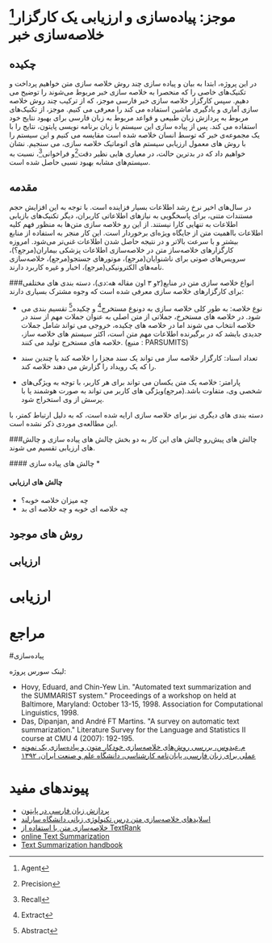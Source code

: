 موجز: پیاده‌‌سازی و ارزیابی یک کارگزار[^1] خلاصه‌سازی خبر
=====================================================

## چکیده
در این پروژه، ابتدا به بیان و پیاده سازی چند روش خلاصه سازی متن خواهیم پرداخت و تکنیک‌های خاصی را که منحصرا به خلاصه سازی خبر مربوط می‌شوند را توضیح می دهیم. سپس کارگزار خلاصه سازی خبر فارسی موجز، که از ترکیب چند روش خلاصه سازی آماری و یادگیری ماشین استفاده می‌ کند را معرفی می کنیم. موجز، از تکنیک‌های مربوط به پردازش زبان طبیعی و قواعد مربوط به زبان فارسی برای بهبود نتایج خود استفاده می کند. پس از پیاده سازی این سیستم با زبان برنامه نویسی پایتون، نتایج را با یک مجموعه‌ی خبر که توسط انسان خلاصه شده است مقایسه می کنیم و این سیستم را با روش های معمول ارزیابی سیستم های اتوماتیک خلاصه سازی،‌ می سنجیم. نشان خواهیم داد که در بدترین حالت،‌ در معیاری هایی نظیر دقت[^2]و فراخوانی[^3]، نسبت به سیستم‌های مشابه بهبود نسبی حاصل شده است.


## مقدمه
در سال‌های اخیر نرخ رشد اطلاعات بسیار فزاینده است. با توجه به این افزایش حجم مستندات متنی، برای پاسخگویی به نیاز‌های اطلاعاتی کاربران، دیگر تکنیک‌های بازیابی اطلاعات به تنهایی کارا نیستند. از این رو خلاصه سازی متن‌ها به منظور فهم کلیه اطلاعات بااهمیت متن از جایگاه ویژه‌ای برخوردار است. این‌ کار منجر به استفاده از منابع بیشتر و با سرعت بالاتر و در نتیجه حاصل شدن اطلاعات غنی‌تر می‌شود. امروزه کارگزار‌های خلاصه‌ساز متن در خلاصه‌سازی اطلاعات پزشکی بیماران(مرجع؟)، سرویس‌های صوتی برای ناشنوایان(مرجع)، موتورهای جستجو(مرجع)، خلاصه‌سازی نامه‌‌های الکترونیکی(مرجع)، اخبار و غیره کاربرد دارند.


###انواع خلاصه سازی متن
در منابع(۲و ۳ اون مقاله هه:دی)، دسته بندی های مختلفی برای کارگزارهای خلاصه سازی معرفی شده است که وجوه مشترک بسیاری دارند:

* نوع خلاصه: به طور کلی خلاصه سازی به دونوع مستخرج[^4] و چکیده[^5] تقسیم بندی می شود. در خلاصه های مستخرخ، جملاتی از متن اصلی به عنوان جملات مهم از سند در خلاصه انتخاب می شوند اما در خلاصه های چکیده، خروجی  می تواند شامل جملات جدیدی بایشد که در برگیرنده اطلاعات مهم متن است، اکثر سیستم های خلاصه ساز، خلاصه های مستخرج تولید می کنند. (منبع : PARSUMITS)

* تعداد اسناد: کارگزار خلاصه ساز می تواند یک سند مجزا را خلاصه کند یا چندین سند را که یک رویداد را گزارش می دهند خلاصه کند.

* پارامتر: خلاصه یک متن یکسان می تواند برای هر کاربر، با توجه به ویژگی‌های شخصی وی، متفاوت باشد.(مرجع)ویژگی های کاربر می تواند به صورت هوشمند یا با پرسش از وی استخراج شود.

دسته بندی های دیگری نیز برای خلاصه سازی ارایه شده است، که به دلیل ارتباط کمتر، با این مطالعه‌ی موردی ذکر نشده است.


###چالش های پیش‌رو
چالش های این کار به دو بخش چالش های پیاده سازی و چالش های ارزیابی تقسیم می شوند.

‌‌#### چالش های پیاده سازی
*
#### چالش های ارزیابی
* چه میزان خلاصه خوبه؟
* چه خلاصه ای خوبه و چه خلاصه ای بد

## روش های موجود


## ارزیابی



# ارزیابی

# مراجع

#پیاده‌سازی

لینک سورس پروژه:


+ Hovy, Eduard, and Chin-Yew Lin. "Automated text summarization and the SUMMARIST system." Proceedings of a workshop on held at Baltimore, Maryland: October 13-15, 1998. Association for Computational Linguistics, 1998.
+ Das, Dipanjan, and André FT Martins. "A survey on automatic text summarization." Literature Survey for the Language and Statistics II course at CMU 4 (2007): 192-195.
+ [م.عبدوس، بررسی روش‌های خلاصه‌سازی خودکار متون و پیاده‌سازی یک نمونه عملی برای زبان فارسی، پایان‌نامه کارشناسی، دانشگاه علم و صنعت ایران، ۱۳۹۲](http://bayanbox.ir/id/4450824027451101101?download) 

# پیوندهای مفید
+ [پردازش زبان فارسی در پایتون](http://www.sobhe.ir/hazm)
+ [اسلایدهای خلاصه‌سازی متن درس تکنولوژی زبانی دانشگاه  سارلند](http://www.coli.uni-saarland.de/courses/LT1/2012/slides/summarization_lecture_WS1213.pdf)
+ [خلاصه‌سازی متن با استفاده از TextRank](http://joshbohde.com/blog/document-summarization)
+ [online Text Summarization](http://www.tools4noobs.com/summarize/)
+ [Text Summarization handbook](http://www.isi.edu/natural-language/people/hovy/papers/05Handbook-Summ-hovy.pdf)



[^1]: Agent
[^2]: Precision
[^3]: Recall
[^4]: Extract
[^5]: Abstract
